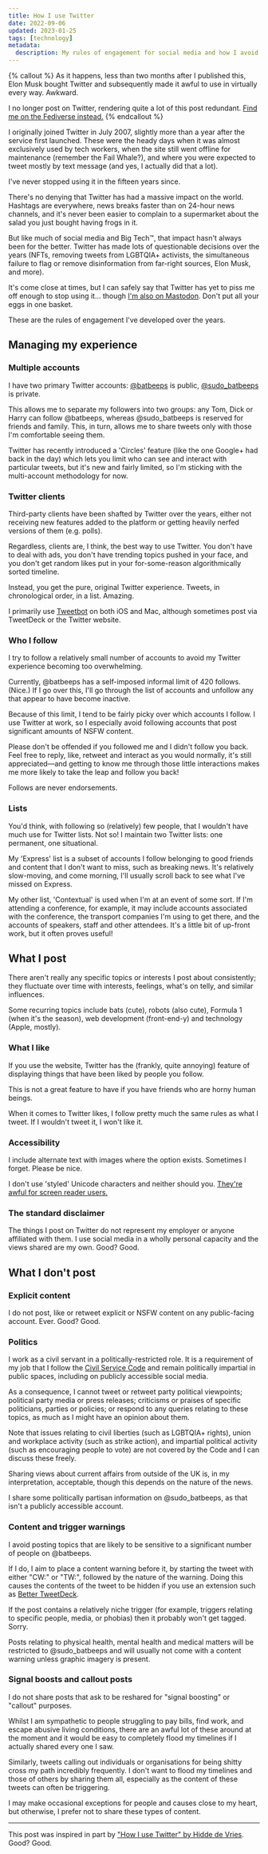 ```yaml
---
title: How I use Twitter
date: 2022-09-06
updated: 2023-01-25
tags: [technology]
metadata:
  description: My rules of engagement for social media and how I avoid being overwhelmed by Twitter.
---
```


{% callout %}
As it happens, less than two months after I published this, Elon Musk bought Twitter and subsequently made it awful to use in virtually every way. Awkward.

I no longer post on Twitter, rendering quite a lot of this post redundant. [Find me on the Fediverse instead.](https://chitter.xyz/@batbeeps)
{% endcallout %}

I originally joined Twitter in July 2007, slightly more than a year after the service first launched. These were the heady days when it was almost exclusively used by tech workers, when the site still went offline for maintenance (remember the Fail Whale?), and where you were expected to tweet mostly by text message (and yes, I actually did that a lot).

I've never stopped using it in the fifteen years since.

There's no denying that Twitter has had a massive impact on the world. Hashtags are everywhere, news breaks faster than on 24-hour news channels, and it's never been easier to complain to a supermarket about the salad you just bought having frogs in it.

But like much of social media and Big Tech&#8482;, that impact hasn't always been for the better. Twitter has made lots of questionable decisions over the years (NFTs, removing tweets from LGBTQIA+ activists, the simultaneous failure to flag or remove disinformation from far-right sources, Elon Musk, and more).

It's come close at times, but I can safely say that Twitter has yet to piss me off enough to stop using it&hellip; though [I'm also on Mastodon](https://awoo.space/@batbeeps). Don't put all your eggs in one basket.

These are the rules of engagement I've developed over the years.

## Managing my experience

### Multiple accounts

I have two primary Twitter accounts: [@batbeeps](https://twitter.com/batbeeps) is public, [@sudo_batbeeps](https://twitter.com/sudo_batbeeps) is private.

This allows me to separate my followers into two groups: any Tom, Dick or Harry can follow @batbeeps, whereas @sudo_batbeeps is reserved for friends and family. This, in turn, allows me to share tweets only with those I'm comfortable seeing them.

Twitter has recently introduced a 'Circles' feature (like the one Google+ had back in the day) which lets you limit who can see and interact with particular tweets, but it's new and fairly limited, so I'm sticking with the multi-account methodology for now.

### Twitter clients

Third-party clients have been shafted by Twitter over the years, either not receiving new features added to the platform or getting heavily nerfed versions of them (e.g. polls).

Regardless, clients are, I think, the best way to use Twitter. You don't have to deal with ads, you don't have trending topics pushed in your face, and you don't get random likes put in your for-some-reason algorithmically sorted timeline.

Instead, you get the pure, original Twitter experience. Tweets, in chronological order, in a list. Amazing.

I primarily use [Tweetbot](https://tapbots.com/tweetbot/) on both iOS and Mac, although sometimes post via TweetDeck or the Twitter website.

### Who I follow

I try to follow a relatively small number of accounts to avoid my Twitter experience becoming too overwhelming.

Currently, @batbeeps has a self-imposed informal limit of 420 follows. (Nice.) If I go over this, I'll go through the list of accounts and unfollow any that appear to have become inactive.

Because of this limit, I tend to be fairly picky over which accounts I follow. I use Twitter at work, so I especially avoid following accounts that post significant amounts of NSFW content.

Please don't be offended if you followed me and I didn't follow you back. Feel free to reply, like, retweet and interact as you would normally, it's still appreciated—and getting to know me through those little interactions makes me more likely to take the leap and follow you back!

Follows are never endorsements.

### Lists

You'd think, with following so (relatively) few people, that I wouldn't have much use for Twitter lists. Not so! I maintain two Twitter lists: one permanent, one situational.

My 'Express' list is a subset of accounts I follow belonging to good friends and content that I don't want to miss, such as breaking news. It's relatively slow-moving, and come morning, I'll usually scroll back to see what I've missed on Express.

My other list, 'Contextual' is used when I'm at an event of some sort. If I'm attending a conference, for example, it may include accounts associated with the conference, the transport companies I'm using to get there, and the accounts of speakers, staff and other attendees. It's a little bit of up-front work, but it often proves useful!

## What I post

There aren't really any specific topics or interests I post about consistently; they fluctuate over time with interests, feelings, what's on telly, and similar influences.

Some recurring topics include bats (cute), robots (also cute), Formula 1 (when it's the season), web development (front-end-y) and technology (Apple, mostly).

### What I like

If you use the website, Twitter has the (frankly, quite annoying) feature of displaying things that have been liked by people you follow.

This is not a great feature to have if you have friends who are horny human beings.

When it comes to Twitter likes, I follow pretty much the same rules as what I tweet. If I wouldn't tweet it, I won't like it.

### Accessibility

I include alternate text with images where the option exists. Sometimes I forget. Please be nice.

I don't use 'styled' Unicode characters and neither should you. [They're awful for screen reader users.](https://twitter.com/kentcdodds/status/1083073242330361856)

### The standard disclaimer

The things I post on Twitter do not represent my employer or anyone affiliated with them. I use social media in a wholly personal capacity and the views shared are my own. Good? Good.

## What I don't post

### Explicit content

I do not post, like or retweet explicit or NSFW content on any public-facing account. Ever. Good? Good.

### Politics

I work as a civil servant in a politically-restricted role. It is a requirement of my job that I follow the [Civil Service Code](https://www.gov.uk/government/publications/civil-service-code/the-civil-service-code) and remain politically impartial in public spaces, including on publicly accessible social media.

As a consequence, I cannot tweet or retweet party political viewpoints; political party media or press releases; criticisms or praises of specific politicians, parties or policies; or respond to any queries relating to these topics, as much as I might have an opinion about them.

Note that issues relating to civil liberties (such as LGBTQIA+ rights), union and workplace activity (such as strike action), and impartial political activity (such as encouraging people to vote) are not covered by the Code and I can discuss these freely.

Sharing views about current affairs from outside of the UK is, in my interpretation, acceptable, though this depends on the nature of the news.

I share some politically partisan information on @sudo_batbeeps, as that isn't a publicly accessible account.

### Content and trigger warnings

I avoid posting topics that are likely to be sensitive to a significant number of people on @batbeeps.

If I do, I aim to place a content warning before it, by starting the tweet with either "CW:" or "TW:", followed by the nature of the warning. Doing this causes the contents of the tweet to be hidden if you use an extension such as [Better TweetDeck](https://better.tw/).

If the post contains a relatively niche trigger (for example, triggers relating to specific people, media, or phobias) then it probably won't get tagged. Sorry.

Posts relating to physical health, mental health and medical matters will be restricted to @sudo_batbeeps and will usually not come with a content warning unless graphic imagery is present.

### Signal boosts and callout posts

I do not share posts that ask to be reshared for "signal boosting" or "callout" purposes.

Whilst I am sympathetic to people struggling to pay bills, find work, and escape abusive living conditions, there are an awful lot of these around at the moment and it would be easy to completely flood my timelines if I actually shared every one I saw.

Similarly, tweets calling out individuals or organisations for being shitty cross my path incredibly frequently. I don't want to flood my timelines and those of others by sharing them all, especially as the content of these tweets can often be triggering.

I may make occasional exceptions for people and causes close to my heart, but otherwise, I prefer not to share these types of content.

---

This post was inspired in part by ["How I use Twitter" by Hidde de Vries](https://hidde.blog/how-i-use-twitter/). Good? Good.
